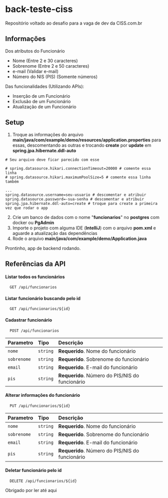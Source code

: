 # back-teste-ciss
Repositório voltado ao desafio para a vaga de dev da CISS.com.br

## Informações
Dos atributos do Funcionário
- Nome (Entre 2 e 30 caracteres)
- Sobrenome (Entre 2 e 50 caracteres)
- e-mail (Validar e-mail)
- Número do NIS (PIS) (Somente números)

Das funcionalidades (Utilizando APIs):
- Inserção de um Funcionário
- Exclusão de um Funcionário
- Atualização de um Funcionário

## Setup
1. Troque as informações do arquivo **main/java/com/example/demo/resources/application.properties** para essas, descomentando as outras e trocando **create** por  **update** em **spring.jpa.hibernate.ddl-auto**
```dotenv
# Seu arquivo deve ficar parecido com esse

# spring.datasource.hikari.connectionTimeout=20000 # comente essa linha
# spring.datasource.hikari.maximumPoolSize=5 # comente essa linha também

...
spring.datasource.username=seu-usuario # descomentar e atribuir
spring.datasource.password=-sua-senha # descomentar e atribuir
spring.jpa.hibernate.ddl-auto=create # troque para create a primeira vez que rodar o app
 ```
2. Crie um banco de dados com o nome "**funcionarios**" no **postgres** com docker ou **PgAdmin**
3. Importe o projeto com alguma IDE (**IntelliJ**) com o arquivo **pom.xml** e aguarde a atualização das dependências
4. Rode o arquivo **main/java/com/example/demo/Application.java**

Prontinho, app de backend rodando.

## Referências da API

#### Listar todos os funcionários

```http
  GET /api/funcionarios
```

#### Listar funcionário buscando pelo id

```http
  GET /api/funcionarios/${id}
```

#### Cadastrar funcionário

```http
  POST /api/funcionarios
```

| Parametro | Tipo     | Descrição                       |
| :-------- | :------- | :-------------------------------- |
| `nome`      | `string` | **Requerido**. Nome do funcionário |
| `sobrenome`      | `string` | **Requerido**. Sobrenome do funcionário |
| `email`      | `string` | **Requerido**. E-mail do funcionário |
| `pis`      | `string` | **Requerido**. Número do PIS/NIS do funcionário |

#### Alterar informações do funcionário

```http
  PUT /api/funcionarios/${id}
```

| Parametro | Tipo     | Descrição                       |
| :-------- | :------- | :-------------------------------- |
| `nome`      | `string` | **Requerido**. Nome do funcionário |
| `sobrenome`      | `string` | **Requerido**. Sobrenome do funcionário |
| `email`      | `string` | **Requerido**. E-mail do funcionário |
| `pis`      | `string` | **Requerido**. Número do PIS/NIS do funcionário |

#### Deletar funcionário pelo id

```http
  DELETE /api/funcionarios/${id}
```

Obrigado por ler até aqui